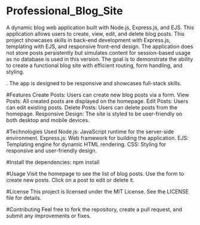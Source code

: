 # Professional_Blog_Site

A dynamic blog web application built with Node.js, Express.js, and EJS. This application allows users to create, view, edit, and delete blog posts. This project showcases skills in back-end development with Express.js, templating with EJS, and responsive front-end design. The application does not store posts persistently but simulates content for session-based usage as no database is used in this version. The goal is to demonstrate the ability to create a functional blog site with efficient routing, form handling, and styling.

 . The app is designed to be responsive and showcases full-stack skills.

#Features
Create Posts: Users can create new blog posts via a form.
View Posts: All created posts are displayed on the homepage.
Edit Posts: Users can edit existing posts.
Delete Posts: Users can delete posts from the homepage.
Responsive Design: The site is styled to be user-friendly on both desktop and mobile devices.

#Technologies Used
Node.js: JavaScript runtime for the server-side environment.
Express.js: Web framework for building the application.
EJS: Templating engine for dynamic HTML rendering.
CSS: Styling for responsive and user-friendly design.


#Install the dependencies:
npm install

#Usage
Visit the homepage to see the list of blog posts.
Use the form to create new posts.
Click on a post to edit or delete it.

#License
This project is licensed under the MIT License. See the LICENSE file for details.

#Contributing
Feel free to fork the repository, create a pull request, and submit any improvements or fixes.